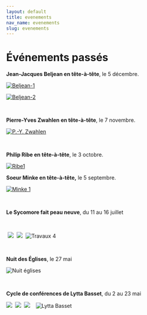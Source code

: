 ```yaml
---
layout: default
title: evenements
nav_name: evenements
slug: evenements
---
```



Événements passés
=================

<span style="font-weight: bold;">Jean-Jacques Beljean en tête-à-tête</span>, le 5 décembre.

[![Beljean-1](/images/Photo-JJ01.jpg "Beljean-1")](/images/Photo-JJ01.jpg "Jean-Jacques Beljean")

[![Beljean-2](/images/Photo-JJ02.jpg "Beljean-2")](/images/Photo-JJ02.jpg "Jean-Samuel Grand")

 

<span style="font-weight: bold;">Pierre-Yves Zwahlen en tête-à-tête</span>, le 7 novembre.

[![P.-Y. Zwahlen](/images/P-Y-Zwalen-3.JPG "P.-Y. Zwahlen")](/images/P-Y-Zwalen-3.JPG "P.-Y. Zwahlen")

 

<span style="font-weight: bold;">Philip Ribe en tête-à-tête</span>, le 3 octobre.

[![Ribe1](/images/Ribe-6.JPG "Ribe1")](/images/Ribe-6.JPG "Philip Ribe")


<span style="font-weight: bold;">Soeur Minke en tête-à-tête,</span> le 5 septembre.

[![Minke 1](/images//Minke-1.JPG "Minke 1")](/images/Minke-1.JPG "Soeur Minke")

 

<span style="font-weight: bold;">Le Sycomore fait peau neuve</span>, du 11 au 16 juillet<span style="font-weight: bold;">
</span>

  

 ![](/images/DSC01034.JPG)  ![](/images/DSC01038.JPG)  ![Travaux 4](/images/DSC01039.JPG "Travaux 4")

 

<span style="font-weight: bold;">Nuit des Églises</span>, le 27 mai<span style="font-weight: bold;">
</span>

![Nuit églises](/images/Nuit-des-Eglises-009.jpg "Nuit églises")

 

<span style="font-weight: bold;">Cycle de conférences de Lytta Basset</span>, du 2 au 23 mai

![](/images/DSCN0176.JPG)  ![](/images/DSCN0180.JPG)  ![](/images/DSCN0172.JPG)    ![Lytta Basset](/images/DSCN0183.JPG "Lytta Basset")

